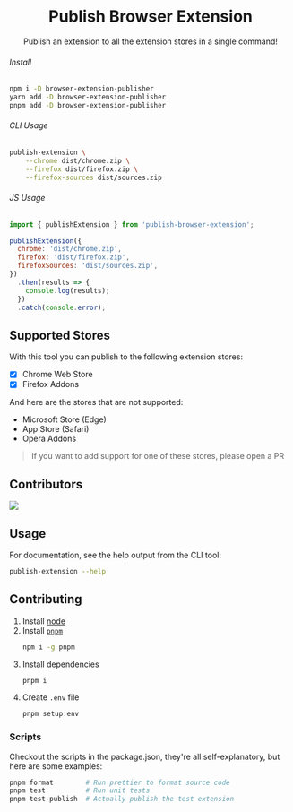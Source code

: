 <h1 align="center">Publish Browser Extension</h1>
<p align="center">Publish an extension to all the extension stores in a single command!</p>

###### Install

```bash
npm i -D browser-extension-publisher
yarn add -D browser-extension-publisher
pnpm add -D browser-extension-publisher
```

###### CLI Usage

```bash
publish-extension \
    --chrome dist/chrome.zip \
    --firefox dist/firefox.zip \
    --firefox-sources dist/sources.zip
```

###### JS Usage

```js
import { publishExtension } from 'publish-browser-extension';

publishExtension({
  chrome: 'dist/chrome.zip',
  firefox: 'dist/firefox.zip',
  firefoxSources: 'dist/sources.zip',
})
  .then(results => {
    console.log(results);
  })
  .catch(console.error);
```

## Supported Stores

With this tool you can publish to the following extension stores:

- [x] Chrome Web Store
- [x] Firefox Addons

And here are the stores that are not supported:

- Microsoft Store (Edge)
- App Store (Safari)
- Opera Addons

> If you want to add support for one of these stores, please open a PR

## Contributors

<a href="https://github.com/aklinker1/publish-browser-extension/graphs/contributors">
  <img src="https://contrib.rocks/image?repo=aklinker1/publish-browser-extension" />
</a>

## Usage

For documentation, see the help output from the CLI tool:

```bash
publish-extension --help
```

## Contributing

1. Install [node](https://nodejs.org)
2. Install [`pnpm`](https://pnpm.io/)
   ```bash
   npm i -g pnpm
   ```
3. Install dependencies
   ```bash
   pnpm i
   ```
4. Create `.env` file
   ```bash
   pnpm setup:env
   ```

### Scripts

Checkout the scripts in the package.json, they're all self-explanatory, but here are some examples:

```bash
pnpm format        # Run prettier to format source code
pnpm test          # Run unit tests
pnpm test-publish  # Actually publish the test extension
```
